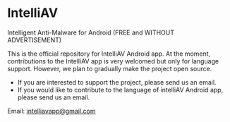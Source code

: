 # IntelliAV
Intelligent Anti-Malware for Android (FREE and WITHOUT ADVERTISEMENT)

This is the official repository for IntelliAV Android app. At the moment, contributions to the IntelliAV app is very welcomed but only for language support. However, we plan to gradually make the project open source. 

- If you are interested to support the project, please send us an email. 
- If you would like to contribute to the language of intelliAV Android app, please send us an email.

Email: intelliavapp@gmail.com
